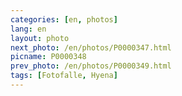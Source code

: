 ```yaml
---
categories: [en, photos]
lang: en
layout: photo
next_photo: /en/photos/P0000347.html
picname: P0000348
prev_photo: /en/photos/P0000349.html
tags: [Fotofalle, Hyena]
---
```


